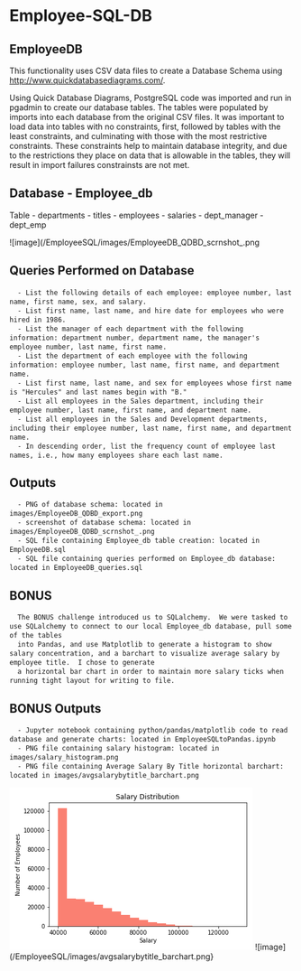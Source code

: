 # Employee-SQL-DB


EmployeeDB
----------

This functionality uses CSV data files to create a Database Schema using  http://www.quickdatabasediagrams.com/.

Using Quick Database Diagrams, PostgreSQL code was imported and run in pgadmin to create our database tables.  The tables were populated by imports into each database
from the original CSV files.  It was important to load data into tables with no constraints, first, followed by tables with the least constraints, and culminating with
those with the most restrictive constraints.  These constraints help to maintain database integrity, and due to the restrictions they place on data that is allowable in
the tables, they will result in import failures constrainsts are not met.

Database - Employee_db
----------------------
Table - departments
      - titles
      - employees
      - salaries
      - dept_manager
      - dept_emp
      

![image](/EmployeeSQL/images/EmployeeDB_QDBD_scrnshot_.png
      

Queries Performed on Database
-----------------------------
      - List the following details of each employee: employee number, last name, first name, sex, and salary.
      - List first name, last name, and hire date for employees who were hired in 1986.
      - List the manager of each department with the following information: department number, department name, the manager's employee number, last name, first name.
      - List the department of each employee with the following information: employee number, last name, first name, and department name.
      - List first name, last name, and sex for employees whose first name is "Hercules" and last names begin with "B."
      - List all employees in the Sales department, including their employee number, last name, first name, and department name.
      - List all employees in the Sales and Development departments, including their employee number, last name, first name, and department name.
      - In descending order, list the frequency count of employee last names, i.e., how many employees share each last name.
      
      
 Outputs
 -------
      - PNG of database schema: located in images/EmployeeDB_QDBD_export.png
      - screenshot of database schema: located in images/EmployeeDB_QDBD_scrnshot_.png
      - SQL file containing Employee_db table creation: located in EmployeeDB.sql
      - SQL file containing queries performed on Employee_db database: located in EmployeeDB_queries.sql
      
      
 BONUS
 -----
      The BONUS challenge introduced us to SQLalchemy.  We were tasked to use SQLalchemy to connect to our local Employee_db database, pull some of the tables
      into Pandas, and use Matplotlib to generate a histogram to show salary concentration, and a barchart to visualize average salary by employee title.  I chose to generate
      a horizontal bar chart in order to maintain more salary ticks when running tight layout for writing to file.
      
 BONUS Outputs
 -------------
      - Jupyter notebook containing python/pandas/matplotlib code to read database and generate charts: located in EmployeeSQLtoPandas.ipynb
      - PNG file containing salary histogram: located in images/salary_histogram.png
      - PNG file containing Average Salary By Title horizontal barchart: located in images/avgsalarybytitle_barchart.png
      
      
![image](/EmployeeSQL/images/salary_histogram.png)
![image](/EmployeeSQL/images/avgsalarybytitle_barchart.png}
      
      
      
      
